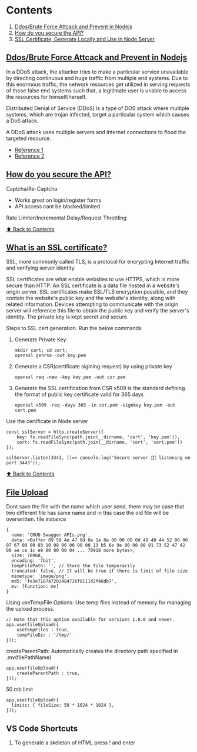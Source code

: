 # Contents
1. [Ddos/Brute Force Attcack and Prevent in Nodejs](#ddosbrute-force-attcack-and-prevent-in-nodejs)
2. [How do you secure the API?](#how-do-you-secure-the-api)
3. [SSL Certificate, Generate Locally and Use in Node Server](#what-is-an-ssl-certificate)

## [Ddos/Brute Force Attcack and Prevent in Nodejs](https://www.youtube.com/watch?v=TtPsUq09OZU&list=PLdHg5T0SNpN2c0j8ggRFUU4iRxVznozWt&index=1&ab_channel=MafiaCodes)
In a DDoS attack, the attacker tries to make a particular service unavailable by directing continuous and huge traffic from multiple end systems. Due to this enormous traffic, the network resources get utilized in serving requests of those false end systems such that, a legitimate user is unable to access the resources for himself/herself. 

Distributed Denial of Service (DDoS) is a type of DOS attack where multiple systems, which are trojan infected, target a particular system which causes a DoS attack. 

A DDoS attack uses multiple servers and Internet connections to flood the targeted resource.

- [Reference 1](https://www.geeksforgeeks.org/denial-of-service-ddos-attack/)
- [Reference 2](https://www.geeksforgeeks.org/what-is-ddosdistributed-denial-of-service/)

## [How do you secure the API?](https://github.com/sjMalik/interview-question-answers/blob/main/NodeJS.md#how-do-you-secure-the-api)
Captcha/Re-Captcha
- Works great on login/register forms
- API access cant be blocked/limited

Rate Limiter/Incremental Delay/Request Throttling

[⬆️ Back to Contents](#contents)

## [What is an SSL certificate?](https://www.cloudflare.com/learning/ssl/what-is-an-ssl-certificate/)
SSL, more commonly called TLS, is a protocol for encrypting Internet traffic and verifying server identity.

SSL certificates are what enable websites to use HTTPS, which is more secure than HTTP. An SSL certificate is a data file hosted in a website's origin server. SSL certificates make SSL/TLS encryption possible, and they contain the website's public key and the website's identity, along with related information. Devices attempting to communicate with the origin server will reference this file to obtain the public key and verify the server's identity. The private key is kept secret and secure.

Steps to SSL cert generation. Run the below commands
1. Generate Private Key
    ```
    mkdir cert; cd cert;
    openssl genrsa -out key.pem
    ```
2. Generate a CSR(certificate sigining request) by using private key
    ```
    openssl req -new -key key.pem -out csr.pem
    ```
2. Generate the SSL certification from CSR
    x509 is the standard defining the format of public key certificate
    valid for 365 days
    ```
    openssl x509 -req -days 365 -in csr.pem -signkey key.pem -out cert.pem
    ```

Use the certificate in Node server
```
const sslServer = http.createServer({
    key: fs.readFileSync(path.join(__dirname, 'cert', 'key.pem')),
    cert: fs.readFileSync(path.join(__dirname, 'cert', 'cert.pem'))
});

sslServer.listen(3443, ()=> console.log('Secure server 🚀🔐 listening on port 3443'));
```

[⬆️ Back to Contents](#contents)

## [File Upload](https://www.npmjs.com/package/express-fileupload)
Dont save the file with the name which user send, there may be case that two different file has same name and in this case the old file will be overwritten.
file instance
```
{
  name: 'CRUD Swagger APIs.png',
  data: <Buffer 89 50 4e 47 0d 0a 1a 0a 00 00 00 0d 49 48 44 52 00 00 07 67 00 00 03 10 08 06 00 00 00 13 b5 6e 9e 00 00 00 01 73 52 47 42 00 ae ce 1c e9 00 00 00 04 ... 70918 more bytes>,
  size: 70968,
  encoding: '7bit',
  tempFilePath: '', // Store the file temporarily
  truncated: false, // It will be true if there is limit of file size
  mimetype: 'image/png',
  md5: 'fe3e7187a7202484726f8111d2f48db7',
  mv: [Function: mv]
}
```

Using useTempFile Options: 
Use temp files instead of memory for managing the upload process.
```
// Note that this option available for versions 1.0.0 and newer. 
app.use(fileUpload({
    useTempFiles : true,
    tempFileDir : '/tmp/'
}));
```

createParentPath: 
Automatically creates the directory path specified in .mv(filePathName)
```
app.use(fileUpload({
    createParentPath : true,
}));
```
50 mb limit
```
app.use(fileUpload({
  limits: { fileSize: 50 * 1024 * 1024 },
}));
```

## VS Code Shortcuts
1. To generate a skeleton of HTML press ! and enter

